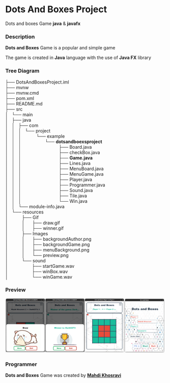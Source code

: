 # Dots And Boxes Project
Dots and boxes Game **java** &amp; **javafx**

### Description
**Dots and Boxes** Game is a popular and simple game

The game is created in **Java** language with the use of **Java FX** library

### Tree Diagram

├── DotsAndBoxesProject.iml\
├── mvnw\
├── mvnw.cmd\
├── pom.xml\
├── README.md\
├── src\
│   └── main\
│       ├── java\
│       │   ├── com\
│       │   │   └── project\
│       │   │                └── example\
│       │   │                   └── **dotsandboexsproject**\
│       │   │                               ├── Board.java\
│       │   │                               ├── checkBox.java\
│       │   │                               ├── **Game.java**\
│       │   │                               ├── Lines.java\
│       │   │                               ├── MenuBoard.java\
│       │   │                               ├── MenuGame.java\
│       │   │                               ├── Player.java\
│       │   │                               ├── Programmer.java\
│       │   │                               ├── Sound.java\
│       │   │                               ├── Tile.java\
│       │   │                               └── Win.java\
│       │   └── module-info.java\
│       └── resources\
│           ├── Gif\
│           │      ├── draw.gif\
│           │      ├── winner.gif\
│           ├── Images\
│           │      ├── backgroundAuthor.png\
│           │      ├── backgroundGame.png\
│           │      ├── menuBackground.png\
│           │      └── preview.png\
│           └── sound\
│                   ├── startGame.wav\
│                   ├── winBox.wav\
│                   └── winGame.wav

### Preview
![The Game menu!](src/main/resources/Images/preview.png "Preview")

### Programmer
**Dots and Boxes** Game was created by **[Mahdi Khosravi](https://t.me/HzZz_Mahdi_zZzH)**